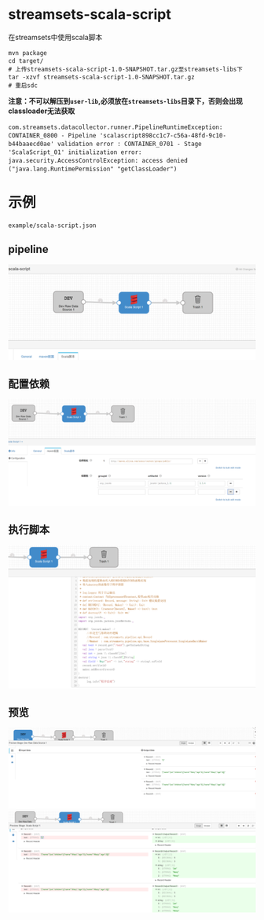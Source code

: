 # streamsets-scala-script

在streamsets中使用scala脚本

```shell
mvn package
cd target/
# 上传streamsets-scala-script-1.0-SNAPSHOT.tar.gz至streamsets-libs下
tar -xzvf streamsets-scala-script-1.0-SNAPSHOT.tar.gz
# 重启sdc
```

**注意：不可以解压到`user-lib`,必须放在`streamsets-libs`目录下，否则会出现classloader无法获取**

`com.streamsets.datacollector.runner.PipelineRuntimeException: CONTAINER_0800 - Pipeline 'scalascript898cc1c7-c56a-48fd-9c10-b44baaecd0ae' validation error : CONTAINER_0701 - Stage 'ScalaScript_01' initialization error: java.security.AccessControlException: access denied ("java.lang.RuntimePermission" "getClassLoader")`

# 示例

`example/scala-script.json`

## pipeline

![pipeline](example/pipeline.png)

## 配置依赖

![](example/maven_config.png)

## 执行脚本

![](example/scala-script.png)

## 预览

![](example/preview1.png)
![](example/preview2.png)
